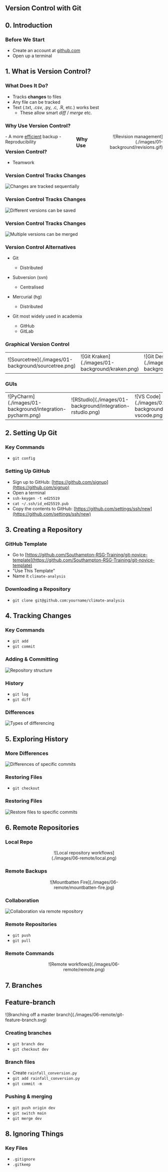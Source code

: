 ## Version Control with Git



## 0. Introduction


### Before We Start

- Create an account at [github.com](https://www.github.com)
- Open up a terminal


## 1. What is Version Control?


### What Does It Do?

- Tracks **changes** to files
- Any file can be tracked
- Text (.txt, .csv, .py, .c, .R, etc.) works best
  - These allow smart *diff* / *merge* etc.


### Why Use Version Control?

<div style="text-align: left; float: left; width: 45%;">
- A more <ins>efficient</ins> backup
- Reproducibility
</div>
<div style="text-align: right; float: right; width: 45%">![Revision management](./images/01-background/revisions.gif)</div>


### Why Use Version Control?

- Teamwork


### Version Control Tracks Changes

![Changes are tracked sequentially](./images/01-background/track_changes.svg)


### Version Control Tracks Changes

![Different versions can be saved](./images/01-background/versions.svg)


### Version Control Tracks Changes

![Multiple versions can be merged](./images/01-background/merge.svg)


### Version Control Alternatives

- Git
  - Distributed
- Subversion (svn)
  - Centralised
- Mercurial (hg)
  - Distributed

- Git most widely used in academia
  - GitHub
  - GitLab


### Graphical Version Control

<table>
  <tr>
    <td>![Sourcetree](./images/01-background/sourcetree.png)</td>
    <td>![Git Kraken](./images/01-background/kraken.png)</td>
    <td>![Git Desktop](./images/01-background/desktop.png)</td>
  </tr>
</table>

### GUIs

<table>
  <tr>
    <td>![PyCharm](./images/01-background/integration-pycharm.png)</td>
    <td>![RStudio](./images/01-background/integration-rstudio.png)</td>
    <td>![VS Code](./images/01-background/integration-vscode.png)</td>
  </tr>
</table>


## 2. Setting Up Git

### Key Commands

- `git config`


### Setting Up GitHub

- Sign up to GitHub: [https://github.com/signup](https://github.com/signup)
- Open a terminal
- `ssh-keygen -t ed25519`
- `cat ~/.ssh/id_ed25519.pub`
- Copy the contents to GitHub: [https://github.com/settings/ssh/new](https://github.com/settings/ssh/new)

## 3. Creating a Repository


### GitHub Template

- Go to [https://github.com/Southampton-RSG-Training/git-novice-template](https://github.com/Southampton-RSG-Training/git-novice-template)
- "Use This Template"
- Name it `climate-analysis`


### Downloading a Repository

- `git clone git@github.com:yourname/climate-analysis`

## 4. Tracking Changes


### Key Commands

- `git add`
- `git commit`


### Adding & Committing

![Repository structure](./images/04-changes/add.svg)


### History

- `git log`
- `git diff`


### Differences

![Types of differencing](./images/04-changes/diff.svg)



## 5. Exploring History


### More Differences

![Differences of specific commits](./images/05-history/diff.svg)


### Restoring Files

- `git checkout`


### Restoring Files

![Restore files to specific commits](./images/05-history/restore.svg)


## 6. Remote Repositories



### Local Repo

<center>

<div style="width:50%;">![Local repository workflows](./images/06-remote/local.png)</div>

</center>

### Remote Backups

<center>

<div style="width: 65%">![Mountbatten Fire](./images/06-remote/mountbatten-fire.jpg)</div>

</center>

### Collaboration

![Collaboration via remote repository](./images/06-remote/remote.svg)


### Remote Repositories

- `git push`
- `git pull`


### Remote Commands

<center>
<div style="width: 60%">![Remote workflows](./images/06-remote/remote.png)</div>
</center>


## 7. Branches


## Feature-branch

<div style="width: 80%">
![Branching off a master branch](./images/06-remote/git-feature-branch.svg)
</div>

### Creating branches

- `git branch dev`
- `git checkout dev`


### Branch files

- Create `rainfall_conversion.py`
- `git add rainfall_conversion.py`
- `git commit -m`


### Pushing & merging

- `git push origin dev`
- `git switch main`
- `git merge dev`


## 8. Ignoring Things


### Key Files

- `.gitignore`
- `.gitkeep`
